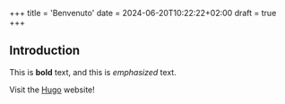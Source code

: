 +++
title = 'Benvenuto'
date = 2024-06-20T10:22:22+02:00
draft = true
+++

## Introduction

This is **bold** text, and this is *emphasized* text.

Visit the [Hugo](https://gohugo.io) website!
